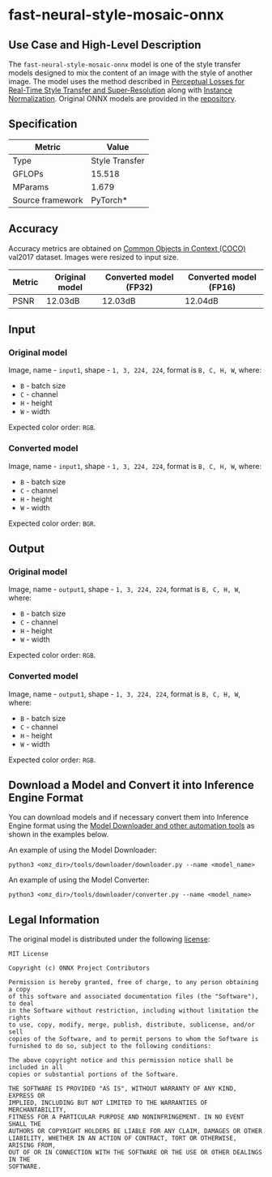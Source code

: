 # fast-neural-style-mosaic-onnx

## Use Case and High-Level Description

The `fast-neural-style-mosaic-onnx` model is one of the style transfer models
designed to mix the content of an image with the style of another image. The
model uses the method described in [Perceptual Losses for Real-Time Style
Transfer and Super-Resolution](https://arxiv.org/abs/1603.08155) along with
[Instance Normalization](https://arxiv.org/abs/1607.08022). Original ONNX
models are provided in the [repository](https://github.com/onnx/models).

## Specification

| Metric            | Value            |
|-------------------|------------------|
| Type              | Style Transfer   |
| GFLOPs            | 15.518           |
| MParams           | 1.679            |
| Source framework  | PyTorch\*        |

## Accuracy

Accuracy metrics are obtained on [Common Objects in Context (COCO)](https://cocodataset.org/#home) val2017 dataset. Images were resized to input size.

| Metric | Original model | Converted model (FP32) | Converted model (FP16) |
| ------ | -------------- | ---------------------- | ---------------------- |
| PSNR   | 12.03dB        | 12.03dB                | 12.04dB                |

## Input

### Original model

Image, name - `input1`,  shape - `1, 3, 224, 224`, format is `B, C, H, W`, where:

- `B` - batch size
- `C` - channel
- `H` - height
- `W` - width

Expected color order: `RGB`.

### Converted model

Image, name - `input1`,  shape - `1, 3, 224, 224`, format is `B, C, H, W`, where:

- `B` - batch size
- `C` - channel
- `H` - height
- `W` - width

Expected color order: `BGR`.

## Output

### Original model

Image, name - `output1`, shape - `1, 3, 224, 224`, format is `B, C, H, W`, where:

- `B` - batch size
- `C` - channel
- `H` - height
- `W` - width

Expected color order: `RGB`.

### Converted model

Image, name - `output1`, shape - `1, 3, 224, 224`, format is `B, C, H, W`, where:

- `B` - batch size
- `C` - channel
- `H` - height
- `W` - width

Expected color order: `RGB`.

## Download a Model and Convert it into Inference Engine Format

You can download models and if necessary convert them into Inference Engine format using the [Model Downloader and other automation tools](../../../tools/downloader/README.md) as shown in the examples below.

An example of using the Model Downloader:
```
python3 <omz_dir>/tools/downloader/downloader.py --name <model_name>
```

An example of using the Model Converter:
```
python3 <omz_dir>/tools/downloader/converter.py --name <model_name>
```

## Legal Information

The original model is distributed under the following
[license](https://raw.githubusercontent.com/onnx/models/master/LICENSE):

```
MIT License

Copyright (c) ONNX Project Contributors

Permission is hereby granted, free of charge, to any person obtaining a copy
of this software and associated documentation files (the "Software"), to deal
in the Software without restriction, including without limitation the rights
to use, copy, modify, merge, publish, distribute, sublicense, and/or sell
copies of the Software, and to permit persons to whom the Software is
furnished to do so, subject to the following conditions:

The above copyright notice and this permission notice shall be included in all
copies or substantial portions of the Software.

THE SOFTWARE IS PROVIDED "AS IS", WITHOUT WARRANTY OF ANY KIND, EXPRESS OR
IMPLIED, INCLUDING BUT NOT LIMITED TO THE WARRANTIES OF MERCHANTABILITY,
FITNESS FOR A PARTICULAR PURPOSE AND NONINFRINGEMENT. IN NO EVENT SHALL THE
AUTHORS OR COPYRIGHT HOLDERS BE LIABLE FOR ANY CLAIM, DAMAGES OR OTHER
LIABILITY, WHETHER IN AN ACTION OF CONTRACT, TORT OR OTHERWISE, ARISING FROM,
OUT OF OR IN CONNECTION WITH THE SOFTWARE OR THE USE OR OTHER DEALINGS IN THE
SOFTWARE.
```
